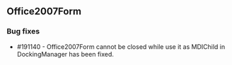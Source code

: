 ## Office2007Form

### Bug fixes

* \#191140 - Office2007Form cannot be closed while use it as MDIChild in DockingManager has been fixed.